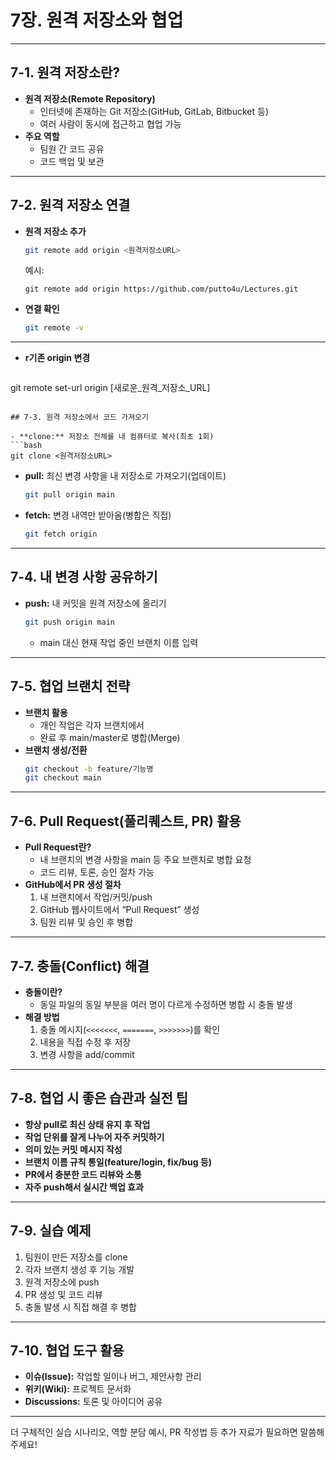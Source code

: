 
# 7장. 원격 저장소와 협업

---

## 7-1. 원격 저장소란?

- **원격 저장소(Remote Repository)**
  - 인터넷에 존재하는 Git 저장소(GitHub, GitLab, Bitbucket 등)
  - 여러 사람이 동시에 접근하고 협업 가능
- **주요 역할**
  - 팀원 간 코드 공유
  - 코드 백업 및 보관

---

## 7-2. 원격 저장소 연결

- **원격 저장소 추가**
  ```bash
  git remote add origin <원격저장소URL>
  ```
  예시:
  ```
  git remote add origin https://github.com/putto4u/Lectures.git
  ```
- **연결 확인**
  ```bash
  git remote -v
  ```

---
- **r기존 origin 변경**
  ```bash
 git remote set-url origin [새로운_원격_저장소_URL]
  ```

## 7-3. 원격 저장소에서 코드 가져오기

- **clone:** 저장소 전체를 내 컴퓨터로 복사(최초 1회)
  ```bash
  git clone <원격저장소URL>
  ```
- **pull:** 최신 변경 사항을 내 저장소로 가져오기(업데이트)
  ```bash
  git pull origin main
  ```
- **fetch:** 변경 내역만 받아옴(병합은 직접)
  ```bash
  git fetch origin
  ```

---

## 7-4. 내 변경 사항 공유하기

- **push:** 내 커밋을 원격 저장소에 올리기
  ```bash
  git push origin main
  ```
  - main 대신 현재 작업 중인 브랜치 이름 입력

---

## 7-5. 협업 브랜치 전략

- **브랜치 활용**
  - 개인 작업은 각자 브랜치에서
  - 완료 후 main/master로 병합(Merge)
- **브랜치 생성/전환**
  ```bash
  git checkout -b feature/기능명
  git checkout main
  ```

---

## 7-6. Pull Request(풀리퀘스트, PR) 활용

- **Pull Request란?**
  - 내 브랜치의 변경 사항을 main 등 주요 브랜치로 병합 요청
  - 코드 리뷰, 토론, 승인 절차 가능
- **GitHub에서 PR 생성 절차**
  1. 내 브랜치에서 작업/커밋/push
  2. GitHub 웹사이트에서 “Pull Request” 생성
  3. 팀원 리뷰 및 승인 후 병합

---

## 7-7. 충돌(Conflict) 해결

- **충돌이란?**
  - 동일 파일의 동일 부분을 여러 명이 다르게 수정하면 병합 시 충돌 발생
- **해결 방법**
  1. 충돌 메시지(`<<<<<<<`, `=======`, `>>>>>>>`)를 확인
  2. 내용을 직접 수정 후 저장
  3. 변경 사항을 add/commit

---

## 7-8. 협업 시 좋은 습관과 실전 팁

- **항상 pull로 최신 상태 유지 후 작업**
- **작업 단위를 잘게 나누어 자주 커밋하기**
- **의미 있는 커밋 메시지 작성**
- **브랜치 이름 규칙 통일(feature/login, fix/bug 등)**
- **PR에서 충분한 코드 리뷰와 소통**
- **자주 push해서 실시간 백업 효과**

---

## 7-9. 실습 예제

1. 팀원이 만든 저장소를 clone
2. 각자 브랜치 생성 후 기능 개발
3. 원격 저장소에 push
4. PR 생성 및 코드 리뷰
5. 충돌 발생 시 직접 해결 후 병합

---

## 7-10. 협업 도구 활용

- **이슈(Issue):** 작업할 일이나 버그, 제안사항 관리
- **위키(Wiki):** 프로젝트 문서화
- **Discussions:** 토론 및 아이디어 공유

---

더 구체적인 실습 시나리오, 역할 분담 예시, PR 작성법 등 추가 자료가 필요하면 말씀해 주세요!
